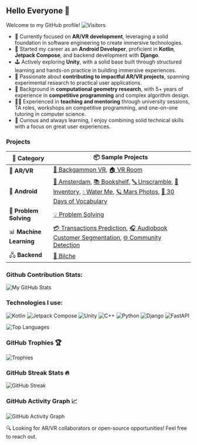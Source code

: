 ## Hello Everyone 👋

Welcome to my GitHub profile! ![Visitors](https://komarev.com/ghpvc/?username=smh997&color=blue)

- 🎯 Currently focused on **AR/VR development**, leveraging a solid foundation in software engineering to create immersive technologies.
- 🌱 Started my career as an **Android Developer**, proficient in **Kotlin**, **Jetpack Compose**, and backend development with **Django**.  
- 🕹️ Actively exploring **Unity**, with a solid base built through structured learning and hands-on practice in building immersive experiences.  
- 🤝 Passionate about **contributing to impactful AR/VR projects**, spanning experimental research to practical user applications.  
- 📐 Background in **computational geometry research**, with 5+ years of experience in **competitive programming** and complex algorithm design.  
- 👨‍🏫 Experienced in **teaching and mentoring** through university sessions, TA roles, workshops on competitive programming, and one-on-one tutoring in computer science.
- 🧠 Curious and always learning, I enjoy combining solid technical skills with a focus on great user experiences.

### Projects

| 🧩 Category           | 📦 Sample Projects                                                                                                                                                     |
|-----------------------|------------------------------------------------------------------------------------------------------------------------------------------------------------------------|
| 🥽 **AR/VR**          | [🎲 Backgammon VR](https://github.com/smh997/backgammon-vr), [🏠 VR Room](https://github.com/smh997/vr-room)                                                          |
| 📱 **Android**        | [🧭 Amsterdam](https://github.com/smh997/amsterdam), [📚 Bookshelf](https://github.com/smh997/bookshelf), [🔤 Unscramble](https://github.com/smh997/unscramble), [🧾 Inventory](https://github.com/smh997/inventory), [💧 Water Me](https://github.com/smh997/Water-Me), [🪐 Mars Photos](https://github.com/smh997/Mars-Photos), [📘 30 Days of Vocabulary](https://github.com/smh997/30-Days-of-Vocabulary) |
| 🧠 **Problem Solving**| [💡 Problem Solving](https://github.com/smh997/Problem-Solving)                                                                                                        |
| 📊 **Machine Learning**| [💳 Transactions Prediction](https://github.com/smh997/Transactions-Results-Prediction), [🎧 Audiobook Customer Segmentation](https://github.com/smh997/Audiobook-Customer-Segmentation-and-Purchase-Prediction), [🌐 Community Detection](https://github.com/smh997/Community-Detection-in-Social-Networks) |
| 🖧 **Backend**        | [🌱 Bilche](https://github.com/smh997/Bilche)                                                                                                                         |

### Github Contribution Stats:
![My GitHub Stats](https://github-readme-stats.vercel.app/api?username=smh997&show_icons=true&theme=merko&hide_border=true)

### Technologies I use:
![Kotlin](https://img.shields.io/badge/Kotlin-gray?logo=kotlin&logoColor=white&labelColor=purple)
![Jetpack Compose](https://img.shields.io/badge/Android_Jetpack%20Compose-gray?logo=android&logoColor=white&labelColor=green)
![Unity](https://img.shields.io/badge/Unity-gray?style=flat&logo=unity&logoColor=black&labelColor=white)
![C++](https://img.shields.io/badge/C%2B%2B-gray?logo=c%2B%2B&logoColor=white&labelColor=cornflowerblue)
![Python](https://img.shields.io/badge/Python-gray?logo=python&logoColor=white&labelColor=blue)
![Django](https://img.shields.io/badge/Django-gray?logo=django&logoColor=white&labelColor=darkgreen)
![FastAPI](https://img.shields.io/badge/FastAPI-gray?logo=Fastapi&logoColor=white&labelColor=teal)

![Top Languages](https://github-readme-stats.vercel.app/api/top-langs/?username=smh997&layout=compact&theme=merko&hide_border=true)

### GitHub Trophies 🏆
![Trophies](https://github-profile-trophy.vercel.app/?username=smh997&theme=gruvbox&title=-Reviews)


### GitHub Streak Stats 🔥
![GitHub Streak](https://streak-stats.demolab.com/?user=smh997&theme=highcontrast&date_format=M%20j%5B%2C%20Y%5D&hide_border=true)


### GitHub Activity Graph 📈
![GitHub Activity Graph](https://github-readme-activity-graph.vercel.app/graph?username=smh997&bg_color=000000&color=00ff00&line=00ff00&point=ffffff&area=true&hide_border=true)

🔍 Looking for AR/VR collaborators or open-source opportunities! Feel free to reach out.

<!--
## Other stats:
![GitHub Followers](https://img.shields.io/github/followers/smh997?label=Followers&style=social)
![GitHub Stars](https://img.shields.io/github/stars/smh997?label=Stars&style=social)
![GitHub issues](https://img.shields.io/github/issues/smh997/yourrepo?color=green)

-->


<!--
**smh997/smh997** is a ✨ _special_ ✨ repository because its `README.md` (this file) appears on your GitHub profile.

Here are some ideas to get you started:

- 🔭 I’m currently working on ..
- 🌱 I’m currently learning ...
- 👯 I’m looking to collaborate on ...
- 🤔 I’m looking for help with ...
- 💬 Ask me about ...
- 📫 How to reach me: ...
- 😄 Pronouns: ...
- ⚡ Fun fact: ...
-->
